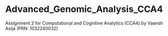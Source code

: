 # Advanced_Genomic_Analysis_CCA4
Assignment 2 for Computational and Cognitive Analytics (CCA4) by Vaansh Asija (PRN: 1032240032)
